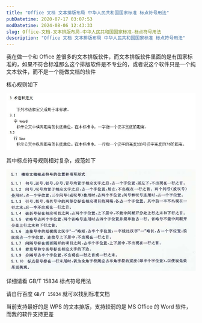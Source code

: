 ```yaml
---
title: "Office 文档 文本排版布局 中华人民共和国国家标准 标点符号用法"
pubDatetime: 2020-07-17 03:07:53
modDatetime: 2024-08-06 12:43:33
slug: Office-文档-文本排版布局-中华人民共和国国家标准-标点符号用法
description: "Office 文档 文本排版布局 中华人民共和国国家标准 标点符号用法"
---
```





我在做一个和 Office 差很多的文本排版软件，而文本排版软件里面的是有国家标准的，如果不符合标准那么这个排版软件是不专业的，或者说这个软件只是一个纯文本软件，而不是一个能做文档的软件

<!--more-->


<!-- CreateTime:2020/7/17 11:07:53 -->



核心规则如下

<!-- ![](images/img-Office 文档 文本排版布局 中华人民共和国国家标准 标点符号用法0.png) -->



![](images/img-modify-ad3333313170f499b8f871efe2e93b12.jpg)

其中标点符号规则相对复杂，规范如下

<!-- ![](images/img-Office 文档 文本排版布局 中华人民共和国国家标准 标点符号用法1.png) -->

![](images/img-modify-facca5f847fd5bf946d5c5e4ff3cb809.jpg)

详细请看 GB/T 15834 标点符号用法

请自行百度 `GB/T 15834` 就可以找到标准文档

当前支持最好的是 WPS 的文本排版，支持较弱的是 MS Office 的 Word 软件，而我的软件支持更差

